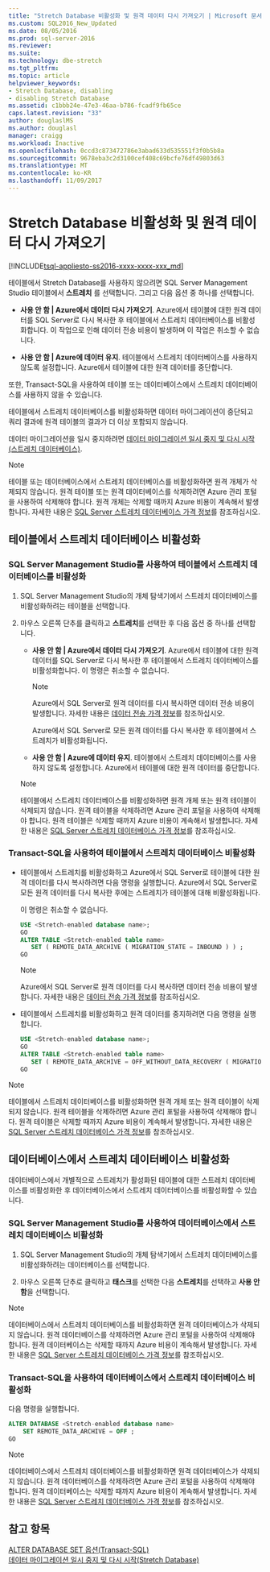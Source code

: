 ```yaml
---
title: "Stretch Database 비활성화 및 원격 데이터 다시 가져오기 | Microsoft 문서"
ms.custom: SQL2016_New_Updated
ms.date: 08/05/2016
ms.prod: sql-server-2016
ms.reviewer: 
ms.suite: 
ms.technology: dbe-stretch
ms.tgt_pltfrm: 
ms.topic: article
helpviewer_keywords:
- Stretch Database, disabling
- disabling Stretch Database
ms.assetid: c1bbb24e-47e3-46aa-b786-fcadf9fb65ce
caps.latest.revision: "33"
author: douglaslMS
ms.author: douglasl
manager: craigg
ms.workload: Inactive
ms.openlocfilehash: 0ccd3c873472786e3abad633d535551f3f0b5b8a
ms.sourcegitcommit: 9678eba3c2d3100cef408c69bcfe76df49803d63
ms.translationtype: MT
ms.contentlocale: ko-KR
ms.lasthandoff: 11/09/2017
---
```

# <a name="disable-stretch-database-and-bring-back-remote-data"></a>Stretch Database 비활성화 및 원격 데이터 다시 가져오기
[!INCLUDE[tsql-appliesto-ss2016-xxxx-xxxx-xxx_md](../../includes/tsql-appliesto-ss2016-xxxx-xxxx-xxx-md.md)]

  테이블에서 Stretch Database를 사용하지 않으려면 SQL Server Management Studio 테이블에서 **스트레치** 를 선택합니다. 그리고 다음 옵션 중 하나를 선택합니다.  
  
-   **사용 안 함 | Azure에서 데이터 다시 가져오기**. Azure에서 테이블에 대한 원격 데이터를 SQL Server로 다시 복사한 후 테이블에서 스트레치 데이터베이스를 비활성화합니다. 이 작업으로 인해 데이터 전송 비용이 발생하며 이 작업은 취소할 수 없습니다.  
  
-   **사용 안 함 | Azure에 데이터 유지**. 테이블에서 스트레치 데이터베이스를 사용하지 않도록 설정합니다.  Azure에서 테이블에 대한 원격 데이터를 중단합니다.  
  
 또한, Transact-SQL을 사용하여 테이블 또는 데이터베이스에서 스트레치 데이터베이스를 사용하지 않을 수 있습니다.  
  
 테이블에서 스트레치 데이터베이스를 비활성화하면 데이터 마이그레이션이 중단되고 쿼리 결과에 원격 테이블의 결과가 더 이상 포함되지 않습니다.  
  
 데이터 마이그레이션을 일시 중지하려면 [데이터 마이그레이션 일시 중지 및 다시 시작&#40;스트레치 데이터베이스&#41;](../../sql-server/stretch-database/pause-and-resume-data-migration-stretch-database.md).  
  
> [!NOTE]
> 테이블 또는 데이터베이스에서 스트레치 데이터베이스를 비활성화하면 원격 개체가 삭제되지 않습니다. 원격 테이블 또는 원격 데이터베이스를 삭제하려면 Azure 관리 포털을 사용하여 삭제해야 합니다. 원격 개체는 삭제할 때까지 Azure 비용이 계속해서 발생합니다. 자세한 내용은 [SQL Server 스트레치 데이터베이스 가격 정보](https://azure.microsoft.com/pricing/details/sql-server-stretch-database/)를 참조하십시오.  
  
## <a name="disable-stretch-database-for-a-table"></a>테이블에서 스트레치 데이터베이스 비활성화  
  
### <a name="use-sql-server-management-studio-to-disable-stretch-database-for-a-table"></a>SQL Server Management Studio를 사용하여 테이블에서 스트레치 데이터베이스를 비활성화  
  
1.  SQL Server Management Studio의 개체 탐색기에서 스트레치 데이터베이스를 비활성화하려는 테이블을 선택합니다.  
  
2.  마우스 오른쪽 단추를 클릭하고 **스트레치**를 선택한 후 다음 옵션 중 하나를 선택합니다.  
  
    -   **사용 안 함 | Azure에서 데이터 다시 가져오기**. Azure에서 테이블에 대한 원격 데이터를 SQL Server로 다시 복사한 후 테이블에서 스트레치 데이터베이스를 비활성화합니다. 이 명령은 취소할 수 없습니다.  
  
        > [!NOTE]
        > Azure에서 SQL Server로 원격 데이터를 다시 복사하면 데이터 전송 비용이 발생합니다. 자세한 내용은 [데이터 전송 가격 정보](https://azure.microsoft.com/pricing/details/data-transfers/)를 참조하십시오.  
  
         Azure에서 SQL Server로 모든 원격 데이터를 다시 복사한 후 테이블에서 스트레치가 비활성화됩니다.  
  
    -   **사용 안 함 | Azure에 데이터 유지**. 테이블에서 스트레치 데이터베이스를 사용하지 않도록 설정합니다.  Azure에서 테이블에 대한 원격 데이터를 중단합니다.  
  
    > [!NOTE]
    > 테이블에서 스트레치 데이터베이스를 비활성화하면 원격 개체 또는 원격 테이블이 삭제되지 않습니다. 원격 테이블을 삭제하려면 Azure 관리 포털을 사용하여 삭제해야 합니다. 원격 테이블은 삭제할 때까지 Azure 비용이 계속해서 발생합니다. 자세한 내용은 [SQL Server 스트레치 데이터베이스 가격 정보](https://azure.microsoft.com/pricing/details/sql-server-stretch-database/)를 참조하십시오.  
  
### <a name="use-transact-sql-to-disable-stretch-database-for-a-table"></a>Transact-SQL을 사용하여 테이블에서 스트레치 데이터베이스 비활성화  
  
-   테이블에서 스트레치를 비활성화하고 Azure에서 SQL Server로 테이블에 대한 원격 데이터를 다시 복사하려면 다음 명령을 실행합니다. Azure에서 SQL Server로 모든 원격 데이터를 다시 복사한 후에는 스트레치가 테이블에 대해 비활성화됩니다.

    이 명령은 취소할 수 없습니다.  
  
    ```sql  
    USE <Stretch-enabled database name>;
    GO
    ALTER TABLE <Stretch-enabled table name>  
       SET ( REMOTE_DATA_ARCHIVE ( MIGRATION_STATE = INBOUND ) ) ; 
    GO 
    ```  
  
    > [!NOTE]
    > Azure에서 SQL Server로 원격 데이터를 다시 복사하면 데이터 전송 비용이 발생합니다. 자세한 내용은 [데이터 전송 가격 정보](https://azure.microsoft.com/pricing/details/data-transfers/)를 참조하십시오.    
  
-   테이블에서 스트레치를 비활성화하고 원격 데이터를 중지하려면 다음 명령을 실행합니다.  
  
    ```sql  
    USE <Stretch-enabled database name>;
    GO
    ALTER TABLE <Stretch-enabled table name>  
       SET ( REMOTE_DATA_ARCHIVE = OFF_WITHOUT_DATA_RECOVERY ( MIGRATION_STATE = PAUSED ) ) ; 
    GO
    ```  
  
> [!NOTE]
> 테이블에서 스트레치 데이터베이스를 비활성화하면 원격 개체 또는 원격 테이블이 삭제되지 않습니다. 원격 테이블을 삭제하려면 Azure 관리 포털을 사용하여 삭제해야 합니다. 원격 테이블은 삭제할 때까지 Azure 비용이 계속해서 발생합니다. 자세한 내용은 [SQL Server 스트레치 데이터베이스 가격 정보](https://azure.microsoft.com/pricing/details/sql-server-stretch-database/)를 참조하십시오.  
  
## <a name="disable-stretch-database-for-a-database"></a>데이터베이스에서 스트레치 데이터베이스 비활성화  
 데이터베이스에서 개별적으로 스트레치가 활성화된 테이블에 대한 스트레치 데이터베이스를 비활성화한 후 데이터베이스에서 스트레치 데이터베이스를 비활성화할 수 있습니다.  
  
### <a name="use-sql-server-management-studio-to-disable-stretch-database-for-a-database"></a>SQL Server Management Studio를 사용하여 데이터베이스에서 스트레치 데이터베이스 비활성화  
  
1.  SQL Server Management Studio의 개체 탐색기에서 스트레치 데이터베이스를 비활성화하려는 데이터베이스를 선택합니다.  
  
2.  마우스 오른쪽 단추로 클릭하고 **태스크**를 선택한 다음 **스트레치**를 선택하고 **사용 안 함**을 선택합니다.  
  
> [!NOTE]
> 데이터베이스에서 스트레치 데이터베이스를 비활성화하면 원격 데이터베이스가 삭제되지 않습니다. 원격 데이터베이스를 삭제하려면 Azure 관리 포털을 사용하여 삭제해야 합니다. 원격 데이터베이스는 삭제할 때까지 Azure 비용이 계속해서 발생합니다. 자세한 내용은 [SQL Server 스트레치 데이터베이스 가격 정보](https://azure.microsoft.com/pricing/details/sql-server-stretch-database/)를 참조하십시오.  
  
### <a name="use-transact-sql-to-disable-stretch-database-for-a-database"></a>Transact-SQL을 사용하여 데이터베이스에서 스트레치 데이터베이스 비활성화  
 다음 명령을 실행합니다.  
  
```sql  
ALTER DATABASE <Stretch-enabled database name>  
    SET REMOTE_DATA_ARCHIVE = OFF ;  
GO 
```  
  
> [!NOTE]
> 데이터베이스에서 스트레치 데이터베이스를 비활성화하면 원격 데이터베이스가 삭제되지 않습니다. 원격 데이터베이스를 삭제하려면 Azure 관리 포털을 사용하여 삭제해야 합니다. 원격 데이터베이스는 삭제할 때까지 Azure 비용이 계속해서 발생합니다. 자세한 내용은 [SQL Server 스트레치 데이터베이스 가격 정보](https://azure.microsoft.com/pricing/details/sql-server-stretch-database/)를 참조하십시오.  
  
## <a name="see-also"></a>참고 항목  
 [ALTER DATABASE SET 옵션&#40;Transact-SQL&#41;](../../t-sql/statements/alter-database-transact-sql-set-options.md)   
 [데이터 마이그레이션 일시 중지 및 다시 시작&#40;Stretch Database&#41;](../../sql-server/stretch-database/pause-and-resume-data-migration-stretch-database.md)  
  
  
